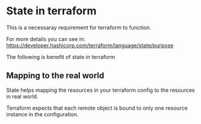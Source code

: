 # State in terraform

This is a necessaray requirement for terraform to function.

For more details you can see in: <https://developer.hashicorp.com/terraform/language/state/purpose>

The following is benefit of state in terraform

## Mapping to the real world

State helps mapping the resources in your terraform config to the resources in real world.

Terraform expects that each remote object is bound to only one resource instance in the configuration.
